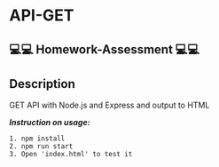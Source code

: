 # API-GET
## :computer::computer: Homework-Assessment :computer::computer:

## Description
GET API with Node.js and Express and output to HTML

***Instruction on usage:***
````
1. npm install
2. npm run start
3. Open 'index.html' to test it
````